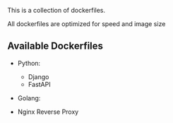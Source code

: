 This is a collection of dockerfiles.

All dockerfiles are optimized for speed and image size

## Available Dockerfiles

- Python:
  - Django
  - FastAPI

- Golang:
- Nginx Reverse Proxy
